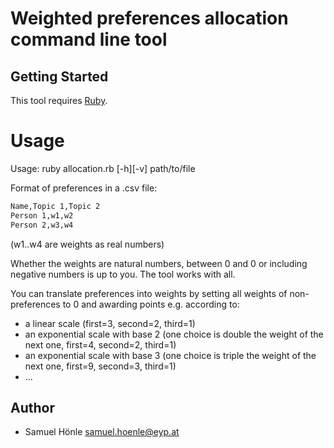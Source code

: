 # Weighted preferences allocation command line tool

## Getting Started

This tool requires [Ruby](https://www.ruby-lang.org/en/).

# Usage

Usage: ruby allocation.rb \[-h\]\[-v\] path/to/file

Format of preferences in a .csv file:

```tex
Name,Topic 1,Topic 2
Person 1,w1,w2
Person 2,w3,w4
```

(w1..w4 are weights as real numbers)

Whether the weights are natural numbers, between 0 and 0 or including negative numbers is up to you. The tool works with all.

You can translate preferences into weights by setting all weights of non-preferences to 0 and awarding points e.g. according to:

- a linear scale (first=3, second=2, third=1)
- an exponential scale with base 2 (one choice is double the weight of the next one, first=4, second=2, third=1)
- an exponential scale with base 3 (one choice is triple the weight of the next one, first=9, second=3, third=1)
- …

## Author

- Samuel Hönle <samuel.hoenle@eyp.at>

